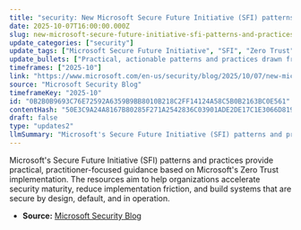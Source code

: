 ```yaml
---
title: "security: New Microsoft Secure Future Initiative (SFI) patterns and practices: Practical guides to strengthen security"
date: 2025-10-07T16:00:00.000Z
slug: new-microsoft-secure-future-initiative-sfi-patterns-and-practices-practical-guides-to-strengthen-security
update_categories: ["security"]
update_tags: ["Microsoft Secure Future Initiative", "SFI", "Zero Trust", "security patterns", "security best practices", "cybersecurity", "Microsoft Security Blog"]
update_bullets: ["Practical, actionable patterns and practices drawn from Microsoft’s SFI experience.", "Centered on implementing Zero Trust principles across people, devices, apps, and infrastructure.", "Designed to accelerate security maturity and reduce friction during adoption.", "Emphasizes security by design, security by default, and secure operation.", "Published as guidance on the Microsoft Security Blog for practitioners and security teams."]
timeframes: ["2025-10"]
link: "https://www.microsoft.com/en-us/security/blog/2025/10/07/new-microsoft-secure-future-initiative-sfi-patterns-and-practices-practical-guides-to-strengthen-security/"
source: "Microsoft Security Blog"
timeframeKey: "2025-10"
id: "0B2B0B9693C76E72592A6359B9BB8010B218C2FF14124A58C5B0B2163BC0E561"
contentHash: "50E3C9A24A8167B80285F271A2542836C03901ADE2DE17C1E3066D819F010D7E"
draft: false
type: "updates2"
llmSummary: "Microsoft's Secure Future Initiative (SFI) patterns and practices provide practical, practitioner-focused guidance based on Microsoft's Zero Trust implementation. The resources aim to help organizations accelerate security maturity, reduce implementation friction, and build systems that are secure by design, default, and in operation."
---
```


Microsoft's Secure Future Initiative (SFI) patterns and practices provide practical, practitioner-focused guidance based on Microsoft's Zero Trust implementation. The resources aim to help organizations accelerate security maturity, reduce implementation friction, and build systems that are secure by design, default, and in operation.

- **Source:** [Microsoft Security Blog](https://www.microsoft.com/en-us/security/blog/2025/10/07/new-microsoft-secure-future-initiative-sfi-patterns-and-practices-practical-guides-to-strengthen-security/)
